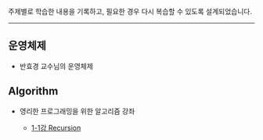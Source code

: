 주제별로 학습한 내용을 기록하고, 필요한 경우 다시 복습할 수 있도록 설계되었습니다.

---

## 운영체제

- 반효경 교수님의 운영체제

## Algorithm

- 영리한 프로그래밍을 위한 알고리즘 강좌

  - [1-1강 Recursion](./blog/알고리즘/순환/[20241110]_[순환의%20개념과%20기본예제1]_[알고리즘]_[test_1.jpg]_[]_[].md)
